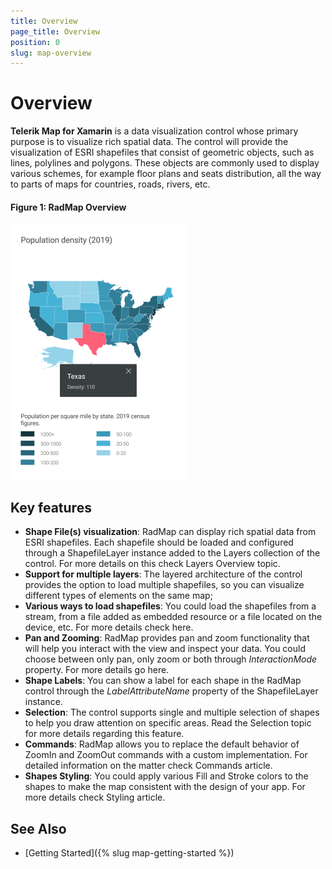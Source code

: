 ```yaml
---
title: Overview
page_title: Overview
position: 0
slug: map-overview
---
```


# Overview

**Telerik Map for Xamarin** is a data visualization control whose primary purpose is to visualize rich spatial data. The control will provide the visualization of ESRI shapefiles that consist of geometric objects, such as lines, polylines and polygons. These objects are commonly used to display various schemes, for example floor plans and seats distribution, all the way to parts of maps for countries, roads, rivers, etc.

#### Figure 1: RadMap Overview

![Map Overview](images/map_overview.png)

## Key features

* **Shape File(s) visualization**: RadMap can display rich spatial data from ESRI shapefiles. Each shapefile should be loaded and configured through a ShapefileLayer instance added to the Layers collection of the control. For more details on this check Layers Overview topic.
* **Support for multiple layers**: The layered architecture of the control provides the option to load multiple shapefiles, so you can visualize different types of elements on the same map;
* **Various ways to load shapefiles**: You could load the shapefiles from a stream, from a file added as embedded resource or a file located on the device, etc. For more details check here.
* **Pan and Zooming**: RadMap provides pan and zoom functionality that will help you interact with the view and inspect your data. You could choose between only pan, only zoom or both through *InteractionMode* property. For more details go here.
* **Shape Labels**: You can show a label for each shape in the RadMap control through the *LabelAttributeName* property of the ShapefileLayer instance.
* **Selection**: The control supports single and multiple selection of shapes to help you draw attention on specific areas. Read the Selection topic for more details regarding this feature.
* **Commands**: RadMap allows you to replace the default behavior of ZoomIn and ZoomOut commands with a custom implementation. For detailed information on the matter check Commands article. 
* **Shapes Styling**: You could apply various Fill and Stroke colors to the shapes to make the map consistent with the design of your app. For more details check Styling article. 


## See Also

- [Getting Started]({% slug map-getting-started %})